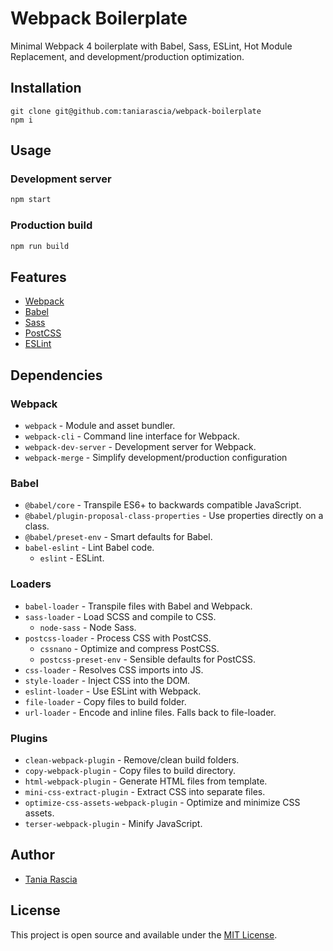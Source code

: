 # Webpack Boilerplate

Minimal Webpack 4 boilerplate with Babel, Sass, ESLint, Hot Module Replacement, and development/production optimization.

## Installation

```
git clone git@github.com:taniarascia/webpack-boilerplate
npm i
```

## Usage

### Development server

```bash
npm start
```

### Production build

```bash
npm run build
```

## Features

- [Webpack](https://webpack.js.org/)
- [Babel](https://babeljs.io/)
- [Sass](https://sass-lang.com/)
- [PostCSS](https://postcss.org/)
- [ESLint](https://eslint.org/)

## Dependencies

### Webpack

- `webpack` - Module and asset bundler.
- `webpack-cli` - Command line interface for Webpack.
- `webpack-dev-server` - Development server for Webpack.
- `webpack-merge` - Simplify development/production configuration

### Babel

- `@babel/core` - Transpile ES6+ to backwards compatible JavaScript.
- `@babel/plugin-proposal-class-properties` - Use properties directly on a class.
- `@babel/preset-env` - Smart defaults for Babel.
- `babel-eslint` - Lint Babel code.
  - `eslint` - ESLint.

### Loaders

- `babel-loader` - Transpile files with Babel and Webpack.
- `sass-loader` - Load SCSS and compile to CSS.
  - `node-sass` - Node Sass.
- `postcss-loader` - Process CSS with PostCSS.
  - `cssnano` - Optimize and compress PostCSS.
  - `postcss-preset-env` - Sensible defaults for PostCSS.
- `css-loader` - Resolves CSS imports into JS.
- `style-loader` - Inject CSS into the DOM.
- `eslint-loader` - Use ESLint with Webpack.
- `file-loader` - Copy files to build folder.
- `url-loader` - Encode and inline files. Falls back to file-loader.

### Plugins

- `clean-webpack-plugin` - Remove/clean build folders.
- `copy-webpack-plugin` - Copy files to build directory.
- `html-webpack-plugin` - Generate HTML files from template.
- `mini-css-extract-plugin` - Extract CSS into separate files.
- `optimize-css-assets-webpack-plugin` - Optimize and minimize CSS assets.
- `terser-webpack-plugin` - Minify JavaScript.

## Author

- [Tania Rascia](https://www.taniarascia.com)

## License

This project is open source and available under the [MIT License](LICENSE).
